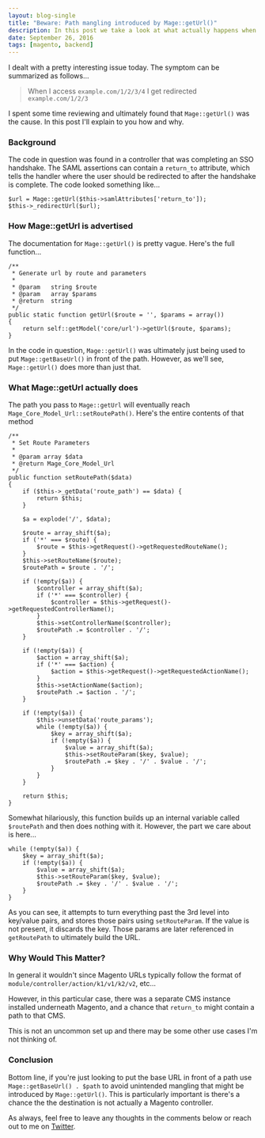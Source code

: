 ```yaml
---
layout: blog-single
title: "Beware: Path mangling introduced by Mage::getUrl()"
description: In this post we take a look at what actually happens when you call Mage::getUrl and how it can unintentionally mangle your URL.
date: September 26, 2016
tags: [magento, backend]
---
```


I dealt with a pretty interesting issue today. The symptom can be summarized as follows...

> When I access `example.com/1/2/3/4` I get redirected `example.com/1/2/3`

I spent some time reviewing and ultimately found that `Mage::getUrl()` was the cause. In this post I'll explain to you how and why.

<!-- excerpt_separator -->

### Background

The code in question was found in a controller that was completing an SSO handshake. The SAML assertions can contain a `return_to` attribute, which tells the handler where the user should be redirected to after the handshake is complete. The code looked something like...

```php?start_inline=1
$url = Mage::getUrl($this->samlAttributes['return_to']);
$this->_redirectUrl($url);
```

### How Mage::getUrl is advertised

The documentation for `Mage::getUrl()` is pretty vague. Here's the full function...

```php?start_inline=1
/**
 * Generate url by route and parameters
 *
 * @param   string $route
 * @param   array $params
 * @return  string
 */
public static function getUrl($route = '', $params = array())
{
    return self::getModel('core/url')->getUrl($route, $params);
}
```

In the code in question, `Mage::getUrl()` was ultimately just being used to put `Mage::getBaseUrl()` in front of the path. However, as we'll see, `Mage::getUrl()` does more than just that.

### What Mage::getUrl actually does

The path you pass to `Mage::getUrl` will eventually reach `Mage_Core_Model_Url::setRoutePath()`. Here's the entire contents of that method

```php?start_inline=1
/**
 * Set Route Parameters
 *
 * @param array $data
 * @return Mage_Core_Model_Url
 */
public function setRoutePath($data)
{
    if ($this->_getData('route_path') == $data) {
        return $this;
    }

    $a = explode('/', $data);

    $route = array_shift($a);
    if ('*' === $route) {
        $route = $this->getRequest()->getRequestedRouteName();
    }
    $this->setRouteName($route);
    $routePath = $route . '/';

    if (!empty($a)) {
        $controller = array_shift($a);
        if ('*' === $controller) {
            $controller = $this->getRequest()->getRequestedControllerName();
        }
        $this->setControllerName($controller);
        $routePath .= $controller . '/';
    }

    if (!empty($a)) {
        $action = array_shift($a);
        if ('*' === $action) {
            $action = $this->getRequest()->getRequestedActionName();
        }
        $this->setActionName($action);
        $routePath .= $action . '/';
    }

    if (!empty($a)) {
        $this->unsetData('route_params');
        while (!empty($a)) {
            $key = array_shift($a);
            if (!empty($a)) {
                $value = array_shift($a);
                $this->setRouteParam($key, $value);
                $routePath .= $key . '/' . $value . '/';
            }
        }
    }

    return $this;
}
```

Somewhat hilariously, this function builds up an internal variable called `$routePath` and then does nothing with it. However, the part we care about is here...

```php?start_inline=1
while (!empty($a)) {
    $key = array_shift($a);
    if (!empty($a)) {
        $value = array_shift($a);
        $this->setRouteParam($key, $value);
        $routePath .= $key . '/' . $value . '/';
    }
}
```

As you can see, it attempts to turn everything past the 3rd level into key/value pairs, and stores those pairs using `setRouteParam`. If the value is not present, it discards the key. Those params are later referenced in `getRoutePath` to ultimately build the URL.

### Why Would This Matter?

In general it wouldn't since Magento URLs typically follow the format of `module/controller/action/k1/v1/k2/v2`, etc...

However, in this particular case, there was a separate CMS instance installed underneath Magento, and a chance that `return_to` might contain a path to that CMS. 

This is not an uncommon set up and there may be some other use cases I'm not thinking of.

### Conclusion

Bottom line, if you're just looking to put the base URL in front of a path use `Mage::getBaseUrl() . $path` to avoid unintended mangling that might be introduced by `Mage::getUrl()`. This is particularly important is there's a chance the the destination is not actually a Magento controller.

As always, feel free to leave any thoughts in the comments below or reach out to me on [Twitter](http://twitter.com/maxpchadwick).
